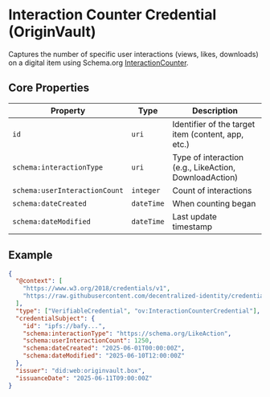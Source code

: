 # Interaction Counter Credential (OriginVault)

Captures the number of specific user interactions (views, likes, downloads) on a digital item using Schema.org [InteractionCounter](https://schema.org/InteractionCounter).

## Core Properties

| Property | Type | Description |
|----------|------|-------------|
| `id` | `uri` | Identifier of the target item (content, app, etc.) |
| `schema:interactionType` | `uri` | Type of interaction (e.g., LikeAction, DownloadAction) |
| `schema:userInteractionCount` | `integer` | Count of interactions |
| `schema:dateCreated` | `dateTime` | When counting began |
| `schema:dateModified` | `dateTime` | Last update timestamp |

## Example

```json
{
  "@context": [
    "https://www.w3.org/2018/credentials/v1",
    "https://raw.githubusercontent.com/decentralized-identity/credential-schemas/main/community-schemas/OriginVault/draft-schemas/interaction-counter/context.json"
  ],
  "type": ["VerifiableCredential", "ov:InteractionCounterCredential"],
  "credentialSubject": {
    "id": "ipfs://bafy...", 
    "schema:interactionType": "https://schema.org/LikeAction",
    "schema:userInteractionCount": 1250,
    "schema:dateCreated": "2025-06-01T00:00:00Z",
    "schema:dateModified": "2025-06-10T12:00:00Z"
  },
  "issuer": "did:web:originvault.box",
  "issuanceDate": "2025-06-11T09:00:00Z"
}
``` 